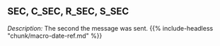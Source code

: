 ---
---
<!-- DISCLAIMER: This file is based on the syslog-ng Open Source Edition documentation https://github.com/balabit/syslog-ng-ose-guides/commit/2f4a52ee61d1ea9ad27cb4f3168b95408fddfdf2 and is used under the terms of The syslog-ng Open Source Edition Documentation License. The file has been modified by Axoflow. -->

## SEC, C_SEC, R_SEC, S_SEC

*Description:* The second the message was sent. {{% include-headless "chunk/macro-date-ref.md" %}}

